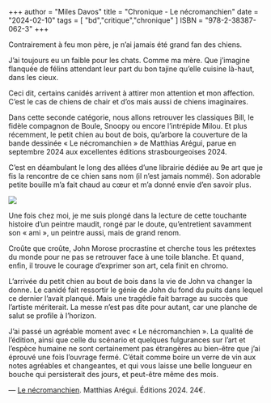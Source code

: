 +++
author = "Miles Davos"
title = "Chronique - Le nécromanchien"
date = "2024-02-10"
tags = [
    "bd","critique","chronique"
]
ISBN = "978-2-38387-062-3"
+++

Contrairement à feu mon père, je n’ai jamais été grand fan des chiens.

J’ai toujours eu un faible pour les chats. Comme ma mère. Que j’imagine flanquée de félins attendant leur part du bon tajine qu’elle cuisine là-haut, dans les cieux.

Ceci dit, certains canidés arrivent à attirer mon attention et mon affection. C’est le cas de chiens de chair et d’os mais aussi de chiens imaginaires.

Dans cette seconde catégorie, nous allons retrouver les classiques Bill, le fidèle compagnon de Boule, Snoopy ou encore l’intrépide Milou. Et plus récemment, le petit chien au bout de bois, qu’arbore la couverture de la bande dessinée « Le nécromanchien » de Matthias Arégui, parue en septembre 2024 aux excellentes éditions strasbourgeoises 2024.

C’est en déambulant le long des allées d’une librairie dédiée au 9e art que je fis la rencontre de ce chien sans nom (il n’est jamais nommé). Son adorable petite bouille m’a fait chaud au cœur et m’a donné envie d’en savoir plus.

![](/images/le-necromanchien.jpeg)

Une fois chez moi, je me suis plongé dans la lecture de cette touchante histoire d’un peintre maudit, rongé par le doute, qu’entretient savamment son « ami », un peintre aussi, mais de grand renom.

Croûte que croûte, John Morose procrastine et cherche tous les prétextes du monde pour ne pas se retrouver face à une toile blanche. Et quand, enfin, il trouve le courage d’exprimer son art, cela finit en chromo.

L’arrivée du petit chien au bout de bois dans la vie de John va changer la donne. Le canidé fait ressortir le génie de John du fond du puits dans lequel ce dernier l’avait planqué. Mais une tragédie fait barrage au succès que l’artiste mériterait. La messe n’est pas dite pour autant, car une planche de salut se profile à l’horizon.

J’ai passé un agréable moment avec « Le nécromanchien ». La qualité de l’édition, ainsi que celle du scénario et quelques fulgurances sur l’art et l’espèce humaine ne sont certainement pas étrangères au bien-être que j’ai éprouvé une fois l’ouvrage fermé. C’était comme boire un verre de vin aux notes agréables et changeantes, et qui vous laisse une belle longueur en bouche qui persisterait des jours, et peut-être même des mois.

—
[Le nécromanchien](https://www.editions2024.com/livres/necromanchien). Matthias Arégui. Éditions 2024. 24€.
